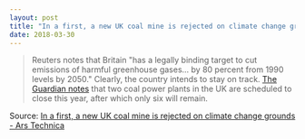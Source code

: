 ```yaml
---
layout: post
title: "In a first, a new UK coal mine is rejected on climate change grounds"
date: 2018-03-30
---
```


> Reuters notes that Britain "has a legally binding target to cut emissions of harmful greenhouse gases... by 80 percent from 1990 levels by 2050." Clearly, the country intends to stay on track. [The Guardian notes](https://www.theguardian.com/business/2018/mar/23/minister-rejects-opencast-coal-mine-northumberland-citing-climate-change-fears) that two coal power plants in the UK are scheduled to close this year, after which only six will remain.

Source: [In a first, a new UK coal mine is rejected on climate change grounds - Ars Technica](https://arstechnica.com/tech-policy/2018/03/in-a-first-a-new-uk-coal-mine-is-rejected-on-climate-change-grounds/)
